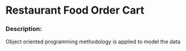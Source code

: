 # Restaurant Food Order Cart



### Description:

Object oriented programming methodology is applied to model the data




